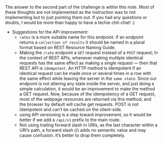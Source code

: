 The answer to the second part of the challenge is within this note. Most of these thoughts are not implemented as the instruction was to not implementing but to just pointing them out. If you had any questions or doubts, I would be more than happy to have a techie chit-chat! :)

* Suggestions for the API improvement:
    - `rates` is a more suitable name for this endpoint. if an endpoint
      returns a `collection of results` it should be named in a plural format
      based on REST Resource Naming Guide.
    - Making the `/rate` endpoint a `GET` request instead of a `POST` request;
      In the context of REST APIs, whenever making multiple identical requests
      has the same effect as making a single request — then that REST API is
      `idempotent`. An HTTP method is idempotent if an identical request can be
      made once or several times in a row with the same effect while leaving the
      server in the `same state`. Since our endpoint is not altering any state
      inside the server, and just doing a simple calculation, it would be an
      improvement to make the method a GET request. Now, because of the 
      idempotency of a GET request, most of the webpage resources are returned
      via this method, and the browser by default will cache get requests.
      POST is not Idempotent and can’t be cached on the client-side.
    - using API versioning is a step toward improvement, so it would be 
      better if we add a `/api/v1` prefix to the main route.
    - Not using trailing forward slash in URIs, as the last character within
      a URI’s path, a forward slash (/) adds no semantic value and may cause
      confusion. It’s better to drop them completely.